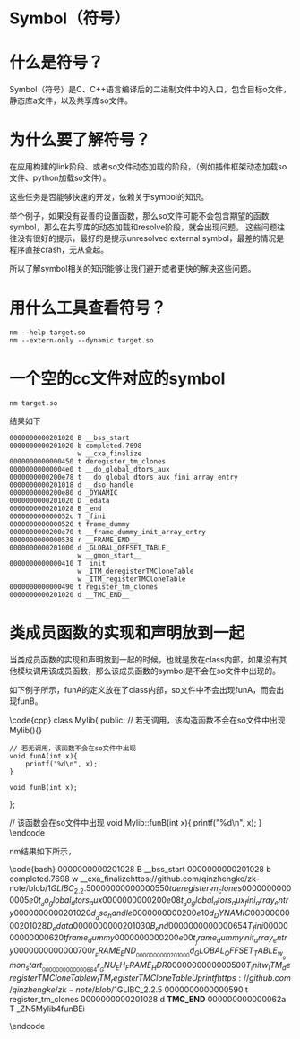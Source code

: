 # Symbol（符号）

# 什么是符号？

Symbol（符号）是C、C++语言编译后的二进制文件中的入口，包含目标o文件，静态库a文件，以及共享库so文件。



# 为什么要了解符号？

在应用构建的link阶段、或者so文件动态加载的阶段，（例如插件框架动态加载so文件、python加载so文件）。

这些任务是否能够快速的开发，依赖关于symbol的知识。

举个例子，如果没有妥善的设置函数，那么so文件可能不会包含期望的函数symbol，那么在共享库的动态加载和resolve阶段，就会出现问题。
这些问题往往没有很好的提示，最好的是提示unresolved external symbol，最差的情况是程序直接crash，无从查起。

所以了解symbol相关的知识能够让我们避开或者更快的解决这些问题。

# 用什么工具查看符号？

```
nm --help target.so
nm --extern-only --dynamic target.so
```

# 一个空的cc文件对应的symbol

```
nm target.so
```

结果如下
```
0000000000201020 B __bss_start
0000000000201020 b completed.7698
                 w __cxa_finalize
0000000000000450 t deregister_tm_clones
00000000000004e0 t __do_global_dtors_aux
0000000000200e78 t __do_global_dtors_aux_fini_array_entry
0000000000201018 d __dso_handle
0000000000200e80 d _DYNAMIC
0000000000201020 D _edata
0000000000201028 B _end
000000000000052c T _fini
0000000000000520 t frame_dummy
0000000000200e70 t __frame_dummy_init_array_entry
0000000000000538 r __FRAME_END__
0000000000201000 d _GLOBAL_OFFSET_TABLE_
                 w __gmon_start__
0000000000000410 T _init
                 w _ITM_deregisterTMCloneTable
                 w _ITM_registerTMCloneTable
0000000000000490 t register_tm_clones
0000000000201020 d __TMC_END__

``` 

# 类成员函数的实现和声明放到一起

当类成员函数的实现和声明放到一起的时候，也就是放在class内部，如果没有其他模块调用该成员函数，那么该成员函数的symbol是不会在so文件中出现的。

如下例子所示，funA的定义放在了class内部，so文件中不会出现funA，而会出现funB。

\code{cpp}
class Mylib{
public:
    // 若无调用，该构造函数不会在so文件中出现
    Mylib(){}

    // 若无调用，该函数不会在so文件中出现
    void funA(int x){
        printf("%d\n", x);
    }

    void funB(int x);
};

// 该函数会在so文件中出现
void Mylib::funB(int x){
    printf("%d\n", x);
}
\endcode

nm结果如下所示，

\code{bash}
0000000000201028 B __bss_start
0000000000201028 b completed.7698
                 w __cxa_finalizehttps://github.com/qinzhengke/zk-note/blob/$1GLIBC_2.2.5
0000000000000550 t deregister_tm_clones
00000000000005e0 t __do_global_dtors_aux
0000000000200e08 t __do_global_dtors_aux_fini_array_entry
0000000000201020 d __dso_handle
0000000000200e10 d _DYNAMIC
0000000000201028 D _edata
0000000000201030 B _end
0000000000000654 T _fini
0000000000000620 t frame_dummy
0000000000200e00 t __frame_dummy_init_array_entry
0000000000000700 r __FRAME_END__
0000000000201000 d _GLOBAL_OFFSET_TABLE_
                 w __gmon_start__
0000000000000664 r __GNU_EH_FRAME_HDR
0000000000000500 T _init
                 w _ITM_deregisterTMCloneTable
                 w _ITM_registerTMCloneTable
                 U printfhttps://github.com/qinzhengke/zk-note/blob/$1GLIBC_2.2.5
0000000000000590 t register_tm_clones
0000000000201028 d __TMC_END__
000000000000062a T _ZN5Mylib4funBEi

\endcode